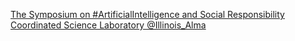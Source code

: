[The Symposium on #ArtificialIntelligence and Social Responsibility   Coordinated Science Laboratory   @Illinois_Alma](https://qi.tc/qi/119060)